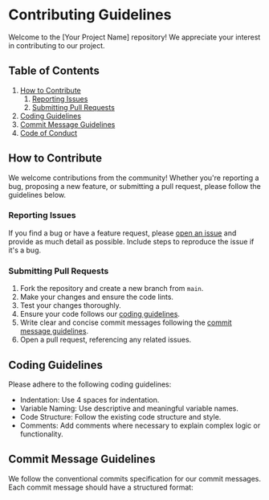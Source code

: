 # Contributing Guidelines

Welcome to the [Your Project Name] repository! We appreciate your interest in contributing to our project.

## Table of Contents

1. [How to Contribute](#how-to-contribute)
    1. [Reporting Issues](#reporting-issues)
    2. [Submitting Pull Requests](#submitting-pull-requests)
2. [Coding Guidelines](#coding-guidelines)
3. [Commit Message Guidelines](#commit-message-guidelines)
4. [Code of Conduct](#code-of-conduct)

## How to Contribute

We welcome contributions from the community! Whether you're reporting a bug, proposing a new feature, or submitting a pull request, please follow the guidelines below.

### Reporting Issues

If you find a bug or have a feature request, please [open an issue](link/to/issues) and provide as much detail as possible. Include steps to reproduce the issue if it's a bug.

### Submitting Pull Requests

1. Fork the repository and create a new branch from `main`.
2. Make your changes and ensure the code lints.
3. Test your changes thoroughly.
4. Ensure your code follows our [coding guidelines](#coding-guidelines).
5. Write clear and concise commit messages following the [commit message guidelines](#commit-message-guidelines).
6. Open a pull request, referencing any related issues.

## Coding Guidelines

Please adhere to the following coding guidelines:

- Indentation: Use 4 spaces for indentation.
- Variable Naming: Use descriptive and meaningful variable names.
- Code Structure: Follow the existing code structure and style.
- Comments: Add comments where necessary to explain complex logic or functionality.

## Commit Message Guidelines

We follow the conventional commits specification for our commit messages. Each commit message should have a structured format:

